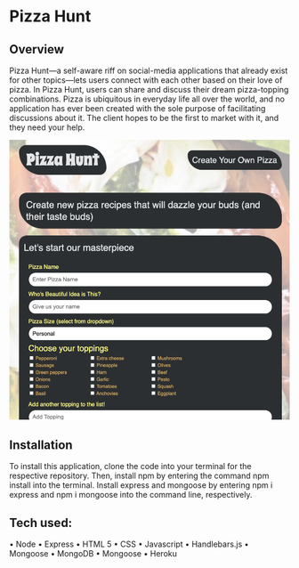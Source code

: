 # Pizza Hunt

## Overview

Pizza Hunt—a self-aware riff on social-media applications that already exist for other topics—lets users connect with each other based on their love of pizza. In Pizza Hunt, users can share and discuss their dream pizza-topping combinations. Pizza is ubiquitous in everyday life all over the world, and no application has ever been created with the sole purpose of facilitating discussions about it. The client hopes to be the first to market with it, and they need your help.

![pizza hunt img](./public/assets/images/pizza-hunt-img.png)

## Installation

To install this application, clone the code into your terminal for the respective repository. Then, install npm by entering the command npm install into the terminal. Install express and mongoose by entering npm i express and npm i mongoose into the command line, respectively.

## Tech used:

• Node • Express • HTML 5 • CSS • Javascript • Handlebars.js • Mongoose • MongoDB • Mongoose • Heroku
